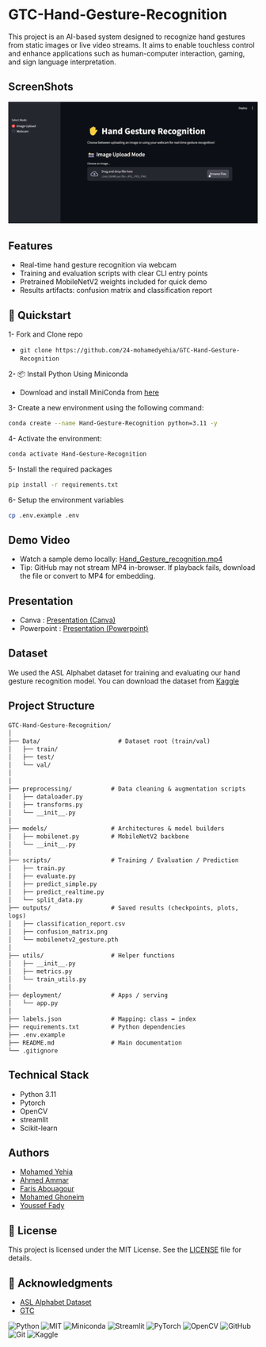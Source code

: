 # GTC-Hand-Gesture-Recognition
This project is an AI-based system designed to recognize hand gestures from static images or live video streams. It aims to enable touchless control and enhance applications such as human-computer interaction, gaming, and sign language interpretation.

## ScreenShots
![ScreenShot](./public/Screenshot.png)

## Features
- Real-time hand gesture recognition via webcam
- Training and evaluation scripts with clear CLI entry points
- Pretrained MobileNetV2 weights included for quick demo
- Results artifacts: confusion matrix and classification report


## 🚀 Quickstart

1- Fork and Clone repo
 - `git clone https://github.com/24-mohamedyehia/GTC-Hand-Gesture-Recognition`

2- 📦 Install Python Using Miniconda
 - Download and install MiniConda from [here](https://www.anaconda.com/docs/getting-started/miniconda/main#quick-command-line-install)

3- Create a new environment using the following command:
```bash
conda create --name Hand-Gesture-Recognition python=3.11 -y
```

4- Activate the environment:
```bash
conda activate Hand-Gesture-Recognition
```

5- Install the required packages
```bash
pip install -r requirements.txt
```

6- Setup the environment variables
```bash
cp .env.example .env
```
## Demo Video
- Watch a sample demo locally: [Hand_Gesture_recognition.mp4](https://github.com/24-mohamedyehia/GTC-Hand-Gesture-Recognition/raw/refs/heads/main/public/Hand_Gesture_recognition.mp4)
- Tip: GitHub may not stream MP4 in-browser. If playback fails, download the file or convert to MP4 for embedding.

## Presentation
  - Canva : [Presentation (Canva)](https://www.canva.com/design/DAG0GoYWolQ/xzrvgT9eK9UnoKCGMwtb1g/edit)
  - Powerpoint : [Presentation (Powerpoint)](https://github.com/24-mohamedyehia/GTC-Hand-Gesture-Recognition/raw/refs/heads/main/public/Hand-Gesture-Recognition.pptx.pptx)

## Dataset
We used the ASL Alphabet dataset for training and evaluating our hand gesture recognition model.
You can download the dataset from [Kaggle](https://www.kaggle.com/datasets/grassknoted/asl-alphabet)

## Project Structure
```
GTC-Hand-Gesture-Recognition/
│
├── Data/                      # Dataset root (train/val)
│   ├── train/
│   ├── test/
│   └── val/
│
│
├── preprocessing/           # Data cleaning & augmentation scripts
│   ├── dataloader.py
│   ├── transforms.py
│   └── __init__.py
│
├── models/                  # Architectures & model builders
│   ├── mobilenet.py         # MobileNetV2 backbone
│   └── __init__.py
│
├── scripts/                 # Training / Evaluation / Prediction
│   ├── train.py
│   ├── evaluate.py
│   ├── predict_simple.py
│   ├── predict_realtime.py
│   └── split_data.py
├── outputs/                 # Saved results (checkpoints, plots, logs)
│   ├── classification_report.csv
│   ├── confusion_matrix.png
│   └── mobilenetv2_gesture.pth
│
├── utils/                   # Helper functions       
│   ├── __init__.py
│   ├── metrics.py
│   └── train_utils.py
│
├── deployment/              # Apps / serving
│   └── app.py              
│
├── labels.json              # Mapping: class ↔ index
├── requirements.txt         # Python dependencies
├── .env.example        
├── README.md                # Main documentation
└── .gitignore
```
## Technical Stack
 - Python 3.11
 - Pytorch
 - OpenCV
 - streamlit
 - Scikit-learn

## Authors
- [Mohamed Yehia](https://github.com/24-mohamedyehia)
- [Ahmed Ammar](https://github.com/a7med-3mmar)
- [Faris Abouagour](https://github.com/faris-agour)
- [Mohamed Ghoneim](https://github.com/mohamed-aliii)
- [Youssef Fady](https://github.com/Youssefady)

## 📜 License
This project is licensed under the MIT License. See the [LICENSE](./LICENSE) file for details.

## 📝 Acknowledgments
- [ASL Alphabet Dataset](https://www.kaggle.com/datasets/grassknoted/asl-alphabet)
- [GTC](https://www.linkedin.com/company/genius-technology-center/posts/?feedView=all)

![Python](https://img.shields.io/badge/python-3.11-blue)
![MIT](https://img.shields.io/badge/MIT-green)
![Miniconda](https://img.shields.io/badge/Miniconda-FF6C37.svg?style=for-the-badge&logo=Miniconda&logoColor=black)
![Streamlit](https://img.shields.io/badge/Streamlit-FF6C37.svg?style=for-the-badge&logo=Streamlit&logoColor=black)
![PyTorch](https://img.shields.io/badge/PyTorch-FF6C37.svg?style=for-the-badge&logo=PyTorch&logoColor=black)
![OpenCV](https://img.shields.io/badge/OpenCV-FF6C37.svg?style=for-the-badge&logo=OpenCV&logoColor=black)
![GitHub](https://img.shields.io/badge/GitHub-FF6C37.svg?style=for-the-badge&logo=GitHub&logoColor=black)
![Git](https://img.shields.io/badge/Git-FF6C37.svg?style=for-the-badge&logo=Git&logoColor=black)
![Kaggle](https://img.shields.io/badge/Kaggle-FF6C37.svg?style=for-the-badge&logo=Kaggle&logoColor=black)


